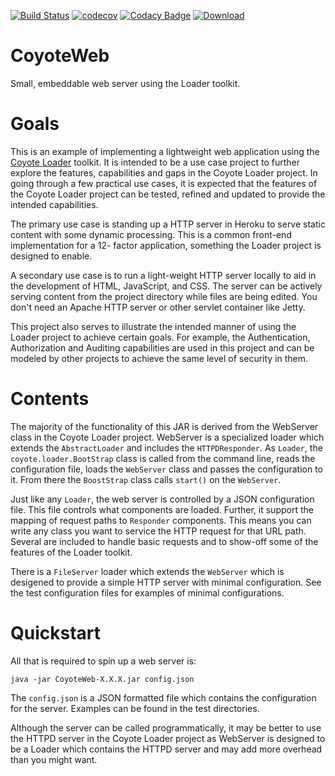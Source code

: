 [![Build Status](https://travis-ci.org/sdcote/coyoteweb.svg?branch=master)](https://travis-ci.org/sdcote/coyoteweb)
[![codecov](https://codecov.io/gh/sdcote/coyoteweb/branch/master/graph/badge.svg)](https://codecov.io/gh/sdcote/coyoteweb)
[![Codacy Badge](https://api.codacy.com/project/badge/Grade/2b1b323d06b64022911a950fd30fcb1e)](https://www.codacy.com/app/sdcote/coyoteweb?utm_source=github.com&amp;utm_medium=referral&amp;utm_content=sdcote/coyoteweb&amp;utm_campaign=Badge_Grade)
[![Download](https://api.bintray.com/packages/sdcote/maven/CoyoteWeb/images/download.svg)](https://bintray.com/sdcote/maven/CoyoteWeb/_latestVersion)
# CoyoteWeb
Small, embeddable web server using the Loader toolkit.

# Goals
This is an example of implementing a lightweight web application using the [Coyote 
Loader](https://github.com/sdcote/loader) toolkit. It is intended to be a use case 
project to further explore the features, capabilities and gaps in the Coyote Loader 
project. In going through a few practical use cases, it is expected that the 
features of the Coyote Loader project can be tested, refined and updated to provide 
the intended capabilities.

The primary use case is standing up a HTTP server in Heroku to serve static content 
with some dynamic processing. This is a common front-end implementation for a 12-
factor application, something the Loader project is designed to enable.

A secondary use case is to run a light-weight HTTP server locally to aid in the 
development of HTML, JavaScript, and CSS. The server can be actively serving content 
from the project directory while files are being edited. You don't need an Apache 
HTTP server or other servlet container like Jetty.

This project also serves to illustrate the intended manner of using the Loader 
project to achieve certain goals. For example, the Authentication, Authorization and 
Auditing capabilities are used in this project and can be modeled by other projects 
to achieve the same level of security in them.

# Contents
The majority of the functionality of this JAR is derived from the WebServer class in 
the Coyote Loader project. WebServer is a specialized loader which extends the 
`AbstractLoader` and includes the `HTTPDResponder`.  As `Loader`, the 
`coyote.loader.BootStrap` class is called from the command line, reads the 
configuration file, loads the `WebServer` class and passes the configuration to it.
From there the `BoostStrap` class calls `start()` on the `WebServer`. 

Just like any `Loader`, the web server is controlled by a JSON configuration file. 
This file controls what components are loaded. Further, it support the mapping of 
request paths to `Responder` components. This means you can write any class you 
want to service the HTTP request for that URL path. Several are included to handle 
basic requests and to show-off some of the features of the Loader toolkit.

There is a `FileServer` loader which extends the `WebServer` which is desigened 
to provide a simple HTTP server with minimal configuration. See the test 
configuration files for examples of minimal configurations. 

# Quickstart
All that is required to spin up a web server is:

    java -jar CoyoteWeb-X.X.X.jar config.json

The `config.json` is a JSON formatted file which contains the configuration for 
the server. Examples can be found in the test directories.

Although the server can be called programmatically, it may be better to use the HTTPD
server in the Coyote Loader project as WebServer is designed to be a Loader which 
contains the HTTPD server and may add more overhead than you might want.  
